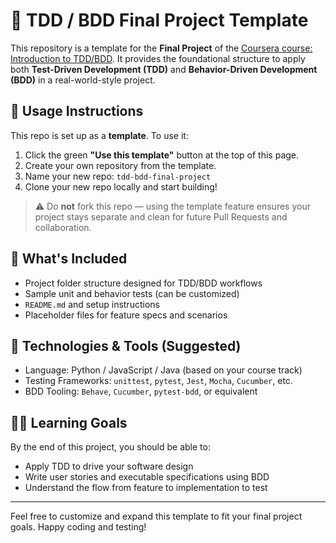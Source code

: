 # 🧪 TDD / BDD Final Project Template

This repository is a template for the **Final Project** of the [Coursera course: Introduction to TDD/BDD](https://www.coursera.org/). It provides the foundational structure to apply both **Test-Driven Development (TDD)** and **Behavior-Driven Development (BDD)** in a real-world-style project.

## 🚀 Usage Instructions

This repo is set up as a **template**. To use it:

1. Click the green **"Use this template"** button at the top of this page.
2. Create your own repository from the template.
3. Name your new repo: `tdd-bdd-final-project`
4. Clone your new repo locally and start building!

> ⚠️ Do **not** fork this repo — using the template feature ensures your project stays separate and clean for future Pull Requests and collaboration.

## 🧰 What's Included

- Project folder structure designed for TDD/BDD workflows
- Sample unit and behavior tests (can be customized)
- `README.md` and setup instructions
- Placeholder files for feature specs and scenarios

## 🔧 Technologies & Tools (Suggested)

- Language: Python / JavaScript / Java (based on your course track)
- Testing Frameworks: `unittest`, `pytest`, `Jest`, `Mocha`, `Cucumber`, etc.
- BDD Tooling: `Behave`, `Cucumber`, `pytest-bdd`, or equivalent

## 🧑‍🏫 Learning Goals

By the end of this project, you should be able to:

- Apply TDD to drive your software design
- Write user stories and executable specifications using BDD
- Understand the flow from feature to implementation to test

---

Feel free to customize and expand this template to fit your final project goals. Happy coding and testing!

